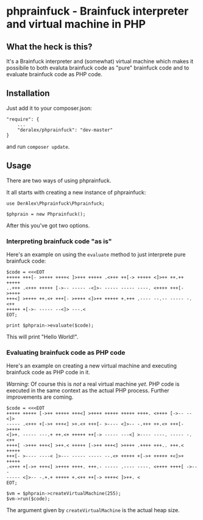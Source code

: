 # phprainfuck - Brainfuck interpreter and virtual machine in PHP

## What the heck is this?
It's a Brainfuck interpreter and (somewhat) virtual machine which makes
it possibile to both evaluta brainfuck code as "pure" brainfuck code and
to evaluate brainfuck code as PHP code.

## Installation
Just add it to your composer.json:

    "require": {
        ...
        "deralex/phprainfuck": "dev-master"
    }

and run `composer update`.

## Usage
There are two ways of using phprainfuck.

It all starts with creating a new instance of phprainfuck:

    use DerAlex\Phprainfuck\Phprainfuck;

    $phprain = new Phprainfuck();

After this you've got two options.

### Interpreting brainfuck code "as is"
Here's an example on using the `evaluate` method to just interprete pure brainfuck
code:

    $code = <<<EOT
    +++++ +++[- >++++ ++++< ]>+++ +++++ .<+++ ++[-> +++++ <]>++ ++.++ +++++
    ..+++ .<+++ +++++ [->-- ----- -<]>- ----- ----- ----. <++++ +++[- >++++
    +++<] >++++ ++.<+ +++[- >++++ <]>++ +++++ +.+++ .---- --.-- ----- -.<++
    +++++ +[->- ----- --<]> ---.< 
    EOT;

    print $phprain->evaluate($code);

This will print "Hello World!".

### Evaluating brainfuck code as PHP code
Here's an example on creating a new virtual machine and executing brainfuck
code as PHP code in it.

*Warning*: Of course this is _not_ a real virtual machine _yet_. PHP code is
executed in the same context as the actual PHP process. Further improvements
are coming.

    $code = <<<EOT
    +++++ +++++ [->++ +++++ +++<] >++++ +++++ +++++ ++++. <++++ [->-- --<]>
    ----- .<+++ +[->+ +++<] >+.<+ +++[- >---- <]>-- -.+++ ++.<+ +++[- >++++
    <]>+. ----- ---.+ ++.<+ +++++ ++[-> ----- ---<] >---- ----. ----- -.<++
    ++++[ ->+++ +++<] >++.< +++++ [->++ +++<] >++++ .++++ +++.. +++.< +++++
    +++[- >---- ----< ]>--- ----- ----- --.<+ +++++ +[->+ +++++ +<]>+ +++++
    .<+++ +[->+ +++<] >++++ ++++. +++.- ----- .---- ----. <++++ ++++[ ->---
    ----- <]>-- -.+.+ +++++ +.<++ ++[-> ++++< ]>++. <
    EOT;

    $vm = $phprain->createVirtualMachine(255);
    $vm->run($code);

The argument given by `createVirtualMachine` is the actual heap size.

